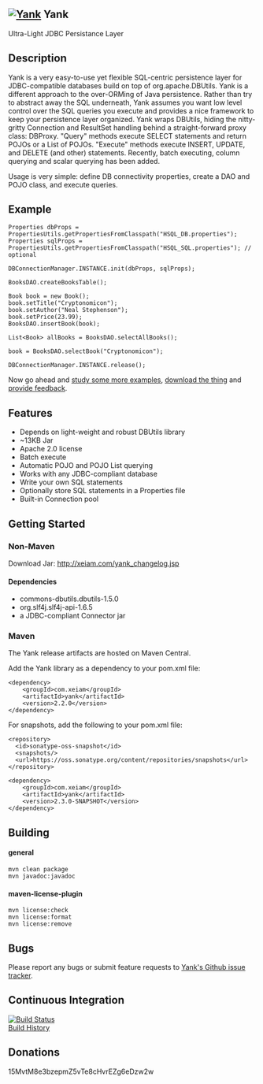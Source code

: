 ## [![Yank](http://www.xeiam.com/images/Yank_64_64.png)](http://xeiam.com/yank) Yank
Ultra-Light JDBC Persistance Layer

## Description
Yank is a very easy-to-use yet flexible SQL-centric persistence layer for 
JDBC-compatible databases build on top of org.apache.DBUtils. Yank is a different approach to the over-ORMing of Java persistence. 
Rather than try to abstract away the SQL underneath, Yank assumes you want low level control over the SQL 
queries you execute and provides a nice framework to keep your persistence layer organized. Yank wraps DBUtils, 
hiding the nitty-gritty Connection and ResultSet
handling behind a straight-forward proxy class: DBProxy. "Query" methods
execute SELECT statements and return POJOs or a List of POJOs. "Execute" 
methods execute INSERT, UPDATE, and DELETE (and other) statements. Recently, 
batch executing, column querying and scalar querying has been added.

Usage is very simple: define DB connectivity properties, create a DAO and POJO class, and execute queries.

## Example

    Properties dbProps = PropertiesUtils.getPropertiesFromClasspath("HSQL_DB.properties");
    Properties sqlProps = PropertiesUtils.getPropertiesFromClasspath("HSQL_SQL.properties"); // optional

    DBConnectionManager.INSTANCE.init(dbProps, sqlProps);
    
    BooksDAO.createBooksTable();
    
    Book book = new Book();
    book.setTitle("Cryptonomicon");
    book.setAuthor("Neal Stephenson");
    book.setPrice(23.99);
    BooksDAO.insertBook(book);
   
    List<Book> allBooks = BooksDAO.selectAllBooks();

    book = BooksDAO.selectBook("Cryptonomicon");
    
    DBConnectionManager.INSTANCE.release();

Now go ahead and [study some more examples](http://xeiam.com/yank_examplecode.jsp), [download the thing](http://xeiam.com/yank_changelog.jsp) and [provide feedback](https://github.com/timmolter/Yank/issues).

## Features
* Depends on light-weight and robust DBUtils library
* ~13KB Jar
* Apache 2.0 license
* Batch execute
* Automatic POJO and POJO List querying
* Works with any JDBC-compliant database
* Write your own SQL statements
* Optionally store SQL statements in a Properties file
* Built-in Connection pool

## Getting Started
### Non-Maven
Download Jar: http://xeiam.com/yank_changelog.jsp
#### Dependencies
* commons-dbutils.dbutils-1.5.0
* org.slf4j.slf4j-api-1.6.5
* a JDBC-compliant Connector jar

### Maven
The Yank release artifacts are hosted on Maven Central.

Add the Yank library as a dependency to your pom.xml file:

    <dependency>
        <groupId>com.xeiam</groupId>
        <artifactId>yank</artifactId>
        <version>2.2.0</version>
    </dependency>

For snapshots, add the following to your pom.xml file:

    <repository>
      <id>sonatype-oss-snapshot</id>
      <snapshots/>
      <url>https://oss.sonatype.org/content/repositories/snapshots</url>
    </repository>
    
    <dependency>
        <groupId>com.xeiam</groupId>
        <artifactId>yank</artifactId>
        <version>2.3.0-SNAPSHOT</version>
    </dependency>

## Building

#### general

    mvn clean package  
    mvn javadoc:javadoc  

#### maven-license-plugin

    mvn license:check
    mvn license:format
    mvn license:remove

## Bugs
Please report any bugs or submit feature requests to [Yank's Github issue tracker](https://github.com/timmolter/Yank/issues).  

## Continuous Integration
[![Build Status](https://travis-ci.org/timmolter/Yank.png?branch=develop)](https://travis-ci.org/timmolter/Yank.png)  
[Build History](https://travis-ci.org/timmolter/Yank/builds)   

## Donations
15MvtM8e3bzepmZ5vTe8cHvrEZg6eDzw2w  